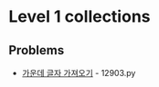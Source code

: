 # Level 1 collections

## Problems

- [가운데 글자 가져오기](https://programmers.co.kr/learn/courses/30/lessons/12903) - 12903.py
